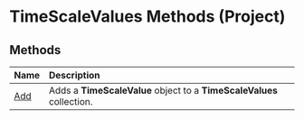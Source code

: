 
# TimeScaleValues Methods (Project)

## Methods



|**Name**|**Description**|
|:-----|:-----|
|[Add](083ef154-31ce-55ec-793a-0627c1eff211.md)|Adds a  **TimeScaleValue** object to a **TimeScaleValues** collection.|

